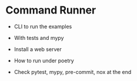 # Command Runner

- CLI to run the examples
- With tests and mypy
- Install a web server

- How to run under poetry
- Check pytest, mypy, pre-commit, nox at the end
